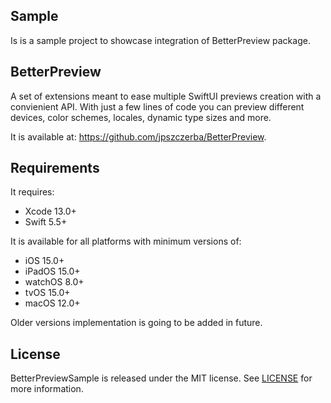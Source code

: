 ## Sample

Is is a sample project to showcase integration of BetterPreview package.


## BetterPreview

A set of extensions meant to ease multiple SwiftUI previews creation with a convienient API. With just a few lines of code you can preview different devices, color schemes, locales, dynamic type sizes and more.

It is available at: https://github.com/jpszczerba/BetterPreview.


## Requirements

It requires:
- Xcode 13.0+
- Swift 5.5+

It is available for all platforms with minimum versions of:
- iOS 15.0+
- iPadOS 15.0+
- watchOS 8.0+
- tvOS 15.0+
- macOS 12.0+

Older versions implementation is going to be added in future.


## License

BetterPreviewSample is released under the MIT license. See [LICENSE](LICENSE) for more information.
